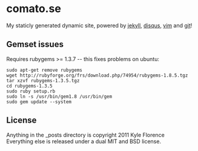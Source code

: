 # comato.se

My staticly generated dynamic site, powered by [jekyll](http://jekyllrb.com/),
[disqus](http://disqus.com/), [vim](http://vim.org/) and [git](http://git-scm.com/)!

## Gemset issues

Requires rubygems >= 1.3.7 -- this fixes problems on ubuntu:

    sudo apt-get remove rubygems
    wget http://rubyforge.org/frs/download.php/74954/rubygems-1.8.5.tgz
    tar xzvf rubygems-1.3.5.tgz
    cd rubygems-1.3.5
    sudo ruby setup.rb
    sudo ln -s /usr/bin/gem1.8 /usr/bin/gem
    sudo gem update --system

## License

Anything in the \_posts directory is copyright 2011 Kyle Florence  
Everything else is released under a dual MIT and BSD license.

